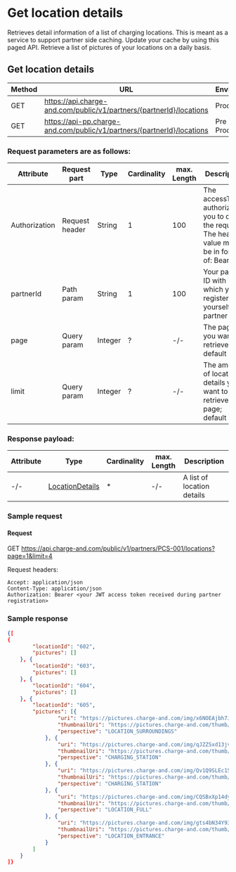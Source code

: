 # Get location details

Retrieves detail information of a list of charging locations. This is meant as a service to support partner side caching. Update your cache by using this paged API. Retrieve a list of pictures of your locations on a daily basis.

## Get location details

| Method           | URL                                                   | Environment                          
|------------------|-------------------------------------------------------|--------------|
| GET              | https://api.charge-and.com/public/v1/partners/{partnerId}/locations | Production
| GET              | https://api-pp.charge-and.com/public/v1/partners/{partnerId}/locations | Pre Production

### Request parameters are as follows:

| Attribute     | Request part  | Type    | Cardinality | max. Length | Description 
|---------------|---------------|---------|-------------|-------------|---------------------------------------------------------------------------------------------------|
| Authorization |Request header | String  |1            |100          | The accessToken authorizing you to do the request. The header value must be in form of: Bearer <accessToken>
| partnerId     |Path param     | String  |1            |100          | Your partner ID with which you registered yourself as a partner
| page          |Query param    | Integer |?            |-/-          | The page you want to retrieve; default 0
| limit         |Query param    | Integer |?            |-/-          | The amount of location details you want to retrieve per page; default 20

### Response payload:

| Attribute     | Type                                              | Cardinality | max. Length | Description 
|---------------|---------------------------------------------------|-------------|-------------|---------------------------------------------------------------------------------------------------|
| -/-           | [LocationDetails](types.md#locationdetails-class) | *           | -/-         | A list of location details

### Sample request

#### Request

   GET https://api.charge-and.com/public/v1/partners/PCS-001/locations?page=1&limit=4

   Request headers:
```
Accept: application/json
Content-Type: application/json
Authorization: Bearer <your JWT access token received during partner registration>
```


### Sample response
```json
{[
{
		"locationId": "602",
		"pictures": []
	}, {
		"locationId": "603",
		"pictures": []
	}, {
		"locationId": "604",
		"pictures": []
	}, {
		"locationId": "605",
		"pictures": [{
				"uri": "https://pictures.charge-and.com/img/x6NOEAjbh7JPH5d2nDagDoRMsdHEuKze.jpg",
				"thumbnailUri": "https://pictures.charge-and.com/thumb/x6NOEAjbh7JPH5d2nDagDoRMsdHEuKze.jpg",
				"perspective": "LOCATION_SURROUNDINGS"
			}, {
				"uri": "https://pictures.charge-and.com/img/qJZZSxd13jvU9hDPs7JC9mAee5cmDZdp.jpg",
				"thumbnailUri": "https://pictures.charge-and.com/thumb/qJZZSxd13jvU9hDPs7JC9mAee5cmDZdp.jpg",
				"perspective": "CHARGING_STATION"
			}, {
				"uri": "https://pictures.charge-and.com/img/Qv1Q9SLEc15gamxxXczFw2CsUlCGstIJ.jpg",
				"thumbnailUri": "https://pictures.charge-and.com/thumb/Qv1Q9SLEc15gamxxXczFw2CsUlCGstIJ.jpg",
				"perspective": "CHARGING_STATION"
			}, {
				"uri": "https://pictures.charge-and.com/img/CQSBxXp14dyNIeDdYA9mfS8J4pH5DVDY.jpg",
				"thumbnailUri": "https://pictures.charge-and.com/thumb/CQSBxXp14dyNIeDdYA9mfS8J4pH5DVDY.jpg",
				"perspective": "LOCATION_FULL"
			}, {
				"uri": "https://pictures.charge-and.com/img/gts4bN34Y93v4aLK1wGk8ZzJh5ryu99x.jpg",
				"thumbnailUri": "https://pictures.charge-and.com/thumb/gts4bN34Y93v4aLK1wGk8ZzJh5ryu99x.jpg",
				"perspective": "LOCATION_ENTRANCE"
			}
		]
	}
]}
```
